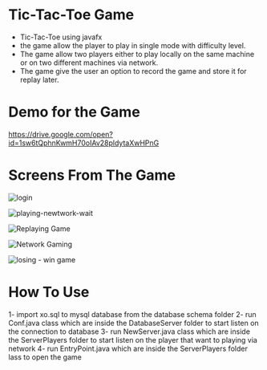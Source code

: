 # Tic-Tac-Toe Game

- Tic-Tac-Toe using javafx
- the game allow the player to play in single mode with difficulty level.
- The game allow two players either to play locally on the same machine or on two different machines via network.
- The game give the user an option to record the game and store it for replay later.

# Demo for the Game
https://drive.google.com/open?id=1sw6tQphnKwmH70oIAv28pldytaXwHPnG


# Screens From The Game
![login](https://user-images.githubusercontent.com/18370055/80657932-2be60600-8a85-11ea-80e5-d15a99ce33b1.PNG)

![playing-newtwork-wait](https://user-images.githubusercontent.com/18370055/80657975-3accb880-8a85-11ea-8374-967006b7baed.PNG)

![Replaying Game](https://user-images.githubusercontent.com/18370055/80657978-3bfde580-8a85-11ea-9639-ba3c7d577dc3.PNG)

![Network Gaming](https://user-images.githubusercontent.com/18370055/80657958-36080480-8a85-11ea-9766-5dac0350a287.PNG)

![losing - win game](https://user-images.githubusercontent.com/18370055/80658182-be86a500-8a85-11ea-99a5-8fb110d9c1e7.PNG)

# How To Use 
1- import xo.sql to mysql database from the  database schema folder
2- run Conf.java class which are inside the DatabaseServer folder to start listen on the connection to database
3- run NewServer.java class which are inside the ServerPlayers folder to start listen on the player that want to playing via network
4- run EntryPoint.java which are inside the ServerPlayers folder lass to open the game  
